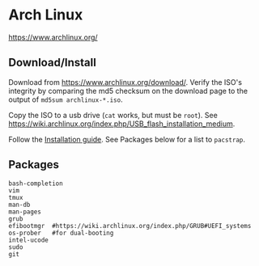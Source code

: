# Arch Linux
<https://www.archlinux.org/>

## Download/Install
Download from <https://www.archlinux.org/download/>.
Verify the ISO's integrity by comparing the md5 checksum on the download page
to the output of `md5sum archlinux-*.iso`.

Copy the ISO to a usb drive (`cat` works, but must be `root`).
See <https://wiki.archlinux.org/index.php/USB_flash_installation_medium>.

Follow the [Installation guide](https://wiki.archlinux.org/index.php/Installation_guide).
See Packages below for a list to `pacstrap`.

## Packages
	bash-completion
	vim
	tmux
	man-db
	man-pages
	grub
	efibootmgr  #https://wiki.archlinux.org/index.php/GRUB#UEFI_systems
	os-prober   #for dual-booting
	intel-ucode
	sudo
	git
